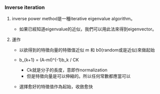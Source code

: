 ### Inverse iteration
1.  inverse power method是一種iterative eigenvalue algorithm。
    -   如果已經知道eigenvalue的近似，我們可以用此法來得到eigenvector。

2.  運作
    -   以欲得到的特徵向量的特徵值近似 m 和 b0(random或是近似)來做起始

    -   b_{k+1} = (A-mI)^(-1)b_k / CK
        -   Ck就是分子的長度，意即作normalization
        -   但是特徵向量是可以伸縮的。所以任何常數都應當可以

    -   選擇愈好的特徵值作為起始，收斂愈快